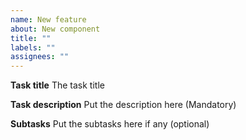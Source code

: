 ```yaml
---
name: New feature
about: New component
title: ""
labels: ""
assignees: ""
---
```


**Task title**
The task title

**Task description**
Put the description here (Mandatory)

**Subtasks**
Put the subtasks here if any (optional)

